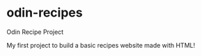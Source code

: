 # odin-recipes
Odin Recipe Project

My first project to build a basic recipes website made with HTML!
